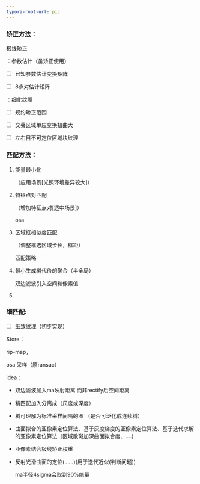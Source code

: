 ```yaml
---
typora-root-url: pic
---
```




### 矫正方法：

极线矫正

：参数估计（备矫正使用）

- [ ] 已知参数估计变换矩阵
- [ ] 8点对估计矩阵



：细化纹理

- [ ] 规约矫正范围
- [ ] 交叠区域单应变换扭曲大
- [ ] 左右目不可定位区域块纹理



### 匹配方法：

1. 能量最小化

   （应用场景[光照环境差异较大]）

   

2. 特征点对匹配

   （增加特征点对[适中场景]）

   osa

   

3. 区域框相似度匹配

   （调整框选区域步长，框距）

   匹配策略

4. 最小生成树代价的聚合（半全局）

   双边滤波引入空间和像素值

5. 

   

   

   

   

### 细匹配:

- [ ] 细致纹理（初步实现）





Store：

rip-map，

osa 采样（原ransac）



idea：

- 双边滤波加入ma映射距离 而非rectify后空间距离

- 精匹配加入分离成（尺度或深度） 

- 树可理解为标准采样间隔的图  （是否可泛化成连续树）

  

- 曲面拟合的亚像素定位算法、基于灰度梯度的亚像素定位算法、基于迭代求解的亚像素定位算法（区域散斑加深曲面拟合度、....)

- 亚像素结合极线矫正权重

- 反射光滑曲面的定位(......)(用于迭代近似(判断问题))

  

  

  

  

  

  ma半径4sigma会取到90%能量